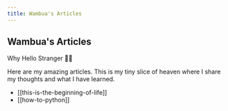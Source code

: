 ```yaml
---
title: Wambua's Articles
---
```


## Wambua's Articles


Why Hello Stranger 👋😀

Here are my amazing articles. This is my tiny slice of heaven where I share my thoughts and what I have learned.

- [[this-is-the-beginning-of-life]]
- [[how-to-python]]



